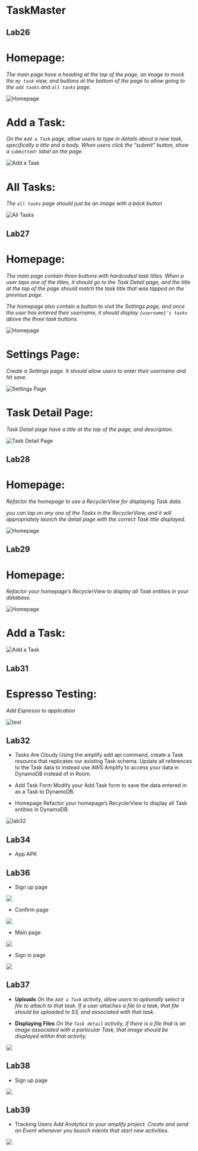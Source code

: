 # **TaskMaster**

## **Lab26**
# Homepage:

*The main page have a heading at the top of the page, an image to mock the `my task` view, and buttons at the bottom of the page to allow going to the `add tasks` and `all tasks` page.*

![Homepage](screenshots/HomePage.png)


# Add a Task:

*On the `Add a Task` page, allow users to type in details about a new task, specifically a title and a body. When users click the “submit” button, show a `submitted!` label on the page.*

![Add a Task](screenshots/AddTask.png)

# All Tasks:

*The `all tasks` page should just be an image with a back button*

![All Tasks](screenshots/AllTask.png)


## **Lab27**

# Homepage:

*The main page contain three buttons with hardcoded task titles. When a user taps one of the titles, it should go to the Task Detail page, and the title at the top of the page should match the task title that was tapped on the previous page.*

*The homepage also contain a button to visit the Settings page, and once the user has entered their username, it should display `{username}’s tasks` above the three task buttons.*



![Homepage](screenshots/HomePage27.png)


# Settings Page:

*Create a Settings page. It should allow users to enter their username and hit save.*

![Settings Page](screenshots/Settings.png)

# Task Detail Page:

*Task Detail page have a title at the top of the page, and description.*

![Task Detail Page](screenshots/TaskDetails.png)


## **Lab28**

# Homepage:

*Refactor the homepage to use a RecyclerView for displaying Task data.*

*you can tap on any one of the Tasks in the RecyclerView, and it will appropriately launch the detail page with the correct Task title displayed.*



![Homepage](screenshots/HomePage28.png)


## **Lab29**

# Homepage:

*Refactor your homepage’s RecyclerView to display all Task entities in your database.*


![Homepage](screenshots/HomePage29.png)


# Add a Task:


![Add a Task](screenshots/AddTask29.png)


## **Lab31**

# Espresso Testing:

*Add Espresso to application*


![test](screenshots/Test31.png)


## **Lab32**

* Tasks Are Cloudy
Using the amplify add api command, create a Task resource that replicates our existing Task schema. Update all references to the Task data to instead use AWS Amplify to access your data in DynamoDB instead of in Room.

* Add Task Form
Modify your Add Task form to save the data entered in as a Task to DynamoDB.

* Homepage
Refactor your homepage’s RecyclerView to display all Task entities in DynamoDB.

![lab32](screenshots/lab32.png)


## **Lab34**

* App APK


## **Lab36**

* Sign up page

![](screenshots/SignUp.png)

* Confirm page

![](screenshots/Confirm.png)

* Main page

![](screenshots/main36.png)


* Sign in page

![](screenshots/signin.png)



## **Lab37**

* **Uploads**
*On the `Add a Task` activity, allow users to optionally select a file to attach to that task. If a user attaches a file to a task, that file should be uploaded to S3, and associated with that task.*

* **Displaying Files**
*On the `Task detail` activity, if there is a file that is an image associated with a particular Task, that image should be displayed within that activity.*

![](screenshots/lab37.png)

## **Lab38**

* Sign up page

![](screenshots/notification.png)



## **Lab39**

* Tracking Users
  *Add Analytics to your amplify project. Create and send an Event whenever you launch intents that start new activities.*

![](screenshots/lab39.png)
